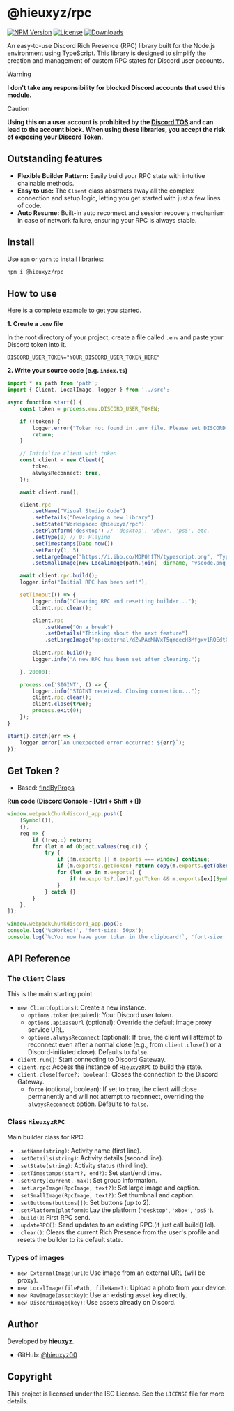 # @hieuxyz/rpc

[![NPM Version](https://img.shields.io/npm/v/@hieuxyz/rpc.svg)](https://www.npmjs.com/package/@hieuxyz/rpc)
[![License](https://img.shields.io/npm/l/@hieuxyz/rpc.svg)](https://github.com/hieuxyz/rpc/blob/main/LICENSE)
[![Downloads](https://img.shields.io/npm/dt/@hieuxyz/rpc.svg)](https://www.npmjs.com/package/@hieuxyz/rpc)

An easy-to-use Discord Rich Presence (RPC) library built for the Node.js environment using TypeScript. This library is designed to simplify the creation and management of custom RPC states for Discord user accounts.

> [!WARNING]
> **I don't take any responsibility for blocked Discord accounts that used this module.**

> [!CAUTION]
> **Using this on a user account is prohibited by the [Discord TOS](https://discord.com/terms) and can lead to the account block.**
> **When using these libraries, you accept the risk of exposing your Discord Token.**

## Outstanding features

-   **Flexible Builder Pattern:** Easily build your RPC state with intuitive chainable methods.
-   **Easy to use:** The `Client` class abstracts away all the complex connection and setup logic, letting you get started with just a few lines of code.
-   **Auto Resume:** Built-in auto reconnect and session recovery mechanism in case of network failure, ensuring your RPC is always stable.

## Install

Use `npm` or `yarn` to install libraries:

```bash
npm i @hieuxyz/rpc
```

## How to use

Here is a complete example to get you started.

**1. Create a `.env` file**

In the root directory of your project, create a file called `.env` and paste your Discord token into it.

```
DISCORD_USER_TOKEN="YOUR_DISCORD_USER_TOKEN_HERE"
```

**2. Write your source code (e.g. `index.ts`)**

```typescript
import * as path from 'path';
import { Client, LocalImage, logger } from '../src';

async function start() {
    const token = process.env.DISCORD_USER_TOKEN;

    if (!token) {
        logger.error("Token not found in .env file. Please set DISCORD_USER_TOKEN.");
        return;
    }

    // Initialize client with token
    const client = new Client({
        token,
        alwaysReconnect: true,
    });

    await client.run();

    client.rpc
        .setName("Visual Studio Code")
        .setDetails("Developing a new library")
        .setState("Workspace: @hieuxyz/rpc")
        .setPlatform('desktop') // 'desktop', 'xbox', 'ps5', etc.
        .setType(0) // 0: Playing
        .setTimestamps(Date.now())
        .setParty(1, 5)
        .setLargeImage("https://i.ibb.co/MDP0hfTM/typescript.png", "TypeScript")
        .setSmallImage(new LocalImage(path.join(__dirname, 'vscode.png')), "VS Code");

    await client.rpc.build();
    logger.info("Initial RPC has been set!");

    setTimeout(() => {
        logger.info("Clearing RPC and resetting builder...");
        client.rpc.clear();

        client.rpc
            .setName("On a break")
            .setDetails("Thinking about the next feature")
            .setLargeImage("mp:external/dZwPAoMNVxT5qYqecH3Mfgxv1RQEdtGBU8nAspOcAo4/https/c.tenor.com/fvuYGhI1vgUAAAAC/tenor.gif", "Coffee Time");
        
        client.rpc.build();
        logger.info("A new RPC has been set after clearing.");

    }, 20000);

    process.on('SIGINT', () => {
        logger.info("SIGINT received. Closing connection...");
        client.rpc.clear();
        client.close(true);
        process.exit(0);
    });
}

start().catch(err => {
    logger.error(`An unexpected error occurred: ${err}`);
});
```

## Get Token ?

- Based: [findByProps](https://discord.com/channels/603970300668805120/1085682686607249478/1085682686607249478)

<strong>Run code (Discord Console - [Ctrl + Shift + I])</strong>

```js
window.webpackChunkdiscord_app.push([
	[Symbol()],
	{},
	req => {
		if (!req.c) return;
		for (let m of Object.values(req.c)) {
			try {
				if (!m.exports || m.exports === window) continue;
				if (m.exports?.getToken) return copy(m.exports.getToken());
				for (let ex in m.exports) {
					if (m.exports?.[ex]?.getToken && m.exports[ex][Symbol.toStringTag] !== 'IntlMessagesProxy') return copy(m.exports[ex].getToken());
				}
			} catch {}
		}
	},
]);

window.webpackChunkdiscord_app.pop();
console.log('%cWorked!', 'font-size: 50px');
console.log(`%cYou now have your token in the clipboard!`, 'font-size: 16px');
```

## API Reference

### The `Client` Class

This is the main starting point.

-   `new Client(options)`: Create a new instance.
    -   `options.token` (required): Your Discord user token.
    -   `options.apiBaseUrl` (optional): Override the default image proxy service URL.
    -   `options.alwaysReconnect` (optional): If `true`, the client will attempt to reconnect even after a normal close (e.g., from `client.close()` or a Discord-initiated close). Defaults to `false`.
-   `client.run()`: Start connecting to Discord Gateway.
-   `client.rpc`: Access the instance of `HieuxyzRPC` to build the state.
-   `client.close(force?: boolean)`: Closes the connection to the Discord Gateway.
    -   `force` (optional, boolean): If set to `true`, the client will close permanently and will not attempt to reconnect, overriding the `alwaysReconnect` option. Defaults to `false`.

### Class `HieuxyzRPC`

Main builder class for RPC.

-   `.setName(string)`: Activity name (first line).
-   `.setDetails(string)`: Activity details (second line).
-   `.setState(string)`: Activity status (third line).
-   `.setTimestamps(start?, end?)`: Set start/end time.
-   `.setParty(current, max)`: Set group information.
-   `.setLargeImage(RpcImage, text?)`: Set large image and caption.
-   `.setSmallImage(RpcImage, text?)`: Set thumbnail and caption.
-   `.setButtons(buttons[])`: Set buttons (up to 2).
-   `.setPlatform(platform)`: Lay the platform (`'desktop'`, `'xbox'`, `'ps5'`).
-   `.build()`: First RPC send.
-   `.updateRPC()`: Send updates to an existing RPC.(it just call build() lol).
-   `.clear()`: Clears the current Rich Presence from the user's profile and resets the builder to its default state.

### Types of images

-   `new ExternalImage(url)`: Use image from an external URL (will be proxy).
-   `new LocalImage(filePath, fileName?)`: Upload a photo from your device.
-   `new RawImage(assetKey)`: Use an existing asset key directly.
-   `new DiscordImage(key)`: Use assets already on Discord.

## Author

Developed by **hieuxyz**.

-   GitHub: [@hieuxyz00](https://github.com/hieuxyz00)

## Copyright

This project is licensed under the ISC License. See the `LICENSE` file for more details.